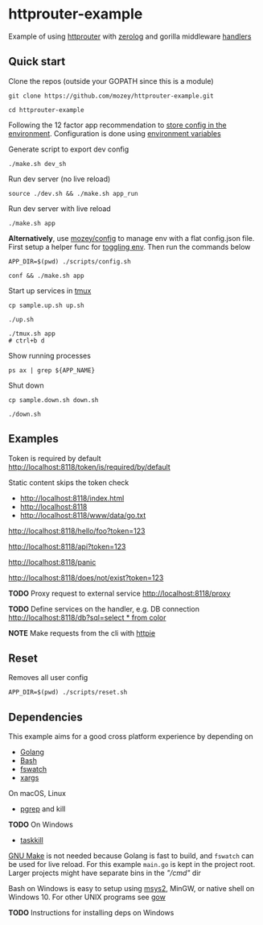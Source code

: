 # httprouter-example

Example of using [httprouter](https://github.com/julienschmidt/httprouter)
with [zerolog](https://github.com/rs/zerolog)
and gorilla middleware [handlers](https://github.com/gorilla/handlers)


## Quick start

Clone the repos (outside your GOPATH since this is a module)

    git clone https://github.com/mozey/httprouter-example.git
    
    cd httprouter-example

Following the 12 factor app recommendation to
[store config in the environment](https://12factor.net/config).
Configuration is done using [environment variables](https://en.wikipedia.org/wiki/Environment_variable)

Generate script to export dev config

    ./make.sh dev_sh 

Run dev server (no live reload)

    source ./dev.sh && ./make.sh app_run
    
Run dev server with live reload
    
    ./make.sh app
    
**Alternatively**,
use [mozey/config](https://github.com/mozey/config)
to manage env with a flat config.json file.
First setup a helper func for [toggling env](https://github.com/mozey/config#toggling-env).
Then run the commands below
    
    APP_DIR=$(pwd) ./scripts/config.sh
    
    conf && ./make.sh app
    
Start up services 
in [tmux](https://www.hamvocke.com/blog/a-quick-and-easy-guide-to-tmux)

    cp sample.up.sh up.sh
    
    ./up.sh
    
    ./tmux.sh app
    # ctrl+b d
    
Show running processes
   
    ps ax | grep ${APP_NAME}
    
Shut down 

    cp sample.down.sh down.sh
    
    ./down.sh 
    
   
## Examples
  
Token is required by default    
[http://localhost:8118/token/is/required/by/default](http://localhost:8118/token/is/required/by/default)

Static content skips the token check
- [http://localhost:8118/index.html](http://localhost:8118/index.html)
- [http://localhost:8118](http://localhost:8118)
- [http://localhost:8118/www/data/go.txt](http://localhost:8118/www/data/go.txt)
    
[http://localhost:8118/hello/foo?token=123](http://localhost:8118/hello/foo?token=123)
    
[http://localhost:8118/api?token=123](http://localhost:8118/api?token=123)
    
[http://localhost:8118/panic](http://localhost:8118/panic)
    
[http://localhost:8118/does/not/exist?token=123](http://localhost:8118/does/not/exist?token=123)
    
**TODO** Proxy request to external service
[http://localhost:8118/proxy](http://localhost:8118/proxy)
    
**TODO** Define services on the handler, e.g. DB connection
[http://localhost:8118/db?sql=select * from color](http://localhost:8118/db?sql=select%20*%20from%20color)
    
**NOTE** 
Make requests from the cli with [httpie](https://httpie.org/)


## Reset

Removes all user config

    APP_DIR=$(pwd) ./scripts/reset.sh


## Dependencies

This example aims for a good cross platform experience by depending on 
- [Golang](https://golang.org/) 
- [Bash](https://www.gnu.org/software/bash)
- [fswatch](https://github.com/emcrisostomo/fswatch)
- [xargs](https://github.com/emcrisostomo/fswatch)

On macOS, Linux
- [pgrep](https://en.wikipedia.org/wiki/Pgrep) and kill

**TODO** On Windows
- [taskkill](https://docs.microsoft.com/en-us/windows-server/administration/windows-commands/taskkill)

[GNU Make](https://stackoverflow.com/questions/3798562/why-use-make-over-a-shell-script) 
is not needed because Golang is fast to build,
and `fswatch` can be used for live reload.
For this example `main.go` is kept in the project root.
Larger projects might have separate bins in the *"/cmd"* dir

Bash on Windows is easy to setup using 
[msys2](https://www.msys2.org/), MinGW, or native shell on Windows 10.
For other UNIX programs see [gow](https://github.com/bmatzelle/gow/wiki)

**TODO** Instructions for installing deps on Windows
